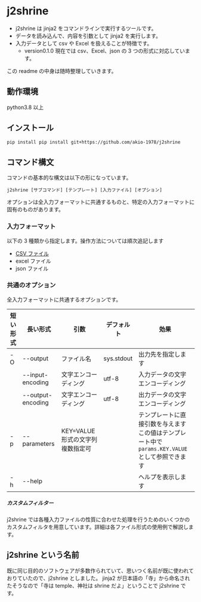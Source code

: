 # j2shrine

- j2shrine は jinja2 をコマンドラインで実行するツールです。
- データを読み込んで、内容を引数として jinja2 を実行します。
- 入力データとして csv や Excel を扱えることが特徴です。
  - version0.1.0 現在では csv、Excel、json の 3 つの形式に対応しています。

この readme の中身は随時整理していきます。

## 動作環境

python3.8 以上

## インストール

```sh
pip install pip install git+https://github.com/akio-1978/j2shrine
```

## コマンド構文

コマンドの基本的な構文は以下の形になっています。

```
j2shrine [サブコマンド] [テンプレート] [入力ファイル] [オプション]
```

オプションは全入力フォーマットに共通するものと、特定の入力フォーマットに固有のものがあります。

### 入力フォーマット

以下の 3 種類から指定します。操作方法については順次追記します

- [CSV ファイル](csv/tutorial.md)
- excel ファイル
- json ファイル

### 共通のオプション

全入力フォーマットに共通するオプションです。

| 短い形式 | 長い形式          | 引数                              | デフォルト | 効果                                                                                             |
| -------- | ----------------- | --------------------------------- | ---------- | ------------------------------------------------------------------------------------------------ |
| -O       | --output          | ファイル名                        | sys.stdout | 出力先を指定します                                                                               |
|          | --input-encoding  | 文字エンコーディング              | utf-8      | 入力データの文字エンコーディング                                                                 |
|          | --output-encoding | 文字エンコーディング              | utf-8      | 出力データの文字エンコーディング                                                                 |
| -p       | --parameters      | KEY=VALUE 形式の文字列 複数指定可 |            | テンプレートに直接引数を与えます<br>この値はテンプレート中で`params.KEY.VALUE`として参照できます |
| -h       | --help            |                                   |            | ヘルプを表示します                                                                               |

##### カスタムフィルター

j2shrine では各種入力ファイルの性質に合わせた処理を行うためのいくつかのカスタムフィルタを用意しています。詳細は各ファイル形式の使用例で解説します。

## j2shrine という名前

既に同じ目的のソフトウェアが多数作られていて、思いつく名前が既に使われておりていたので、j2shrine としました。
jinja2 が日本語の「寺」から命名されたそうなので「寺は temple、神社は shrine だよ」ということで j2shrine です。
